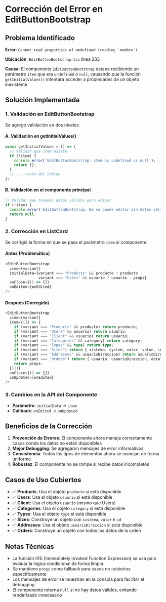 # Corrección del Error en EditButtonBootstrap

## Problema Identificado

**Error**: `Cannot read properties of undefined (reading 'nombre')`

**Ubicación**: `EditButtonBootstrap.tsx` línea 233

**Causa**: El componente `EditButtonBootstrap` estaba recibiendo un parámetro `item` que era `undefined` o `null`, causando que la función `getInitialValues()` intentara acceder a propiedades de un objeto inexistente.

## Solución Implementada

### 1. Validación en EditButtonBootstrap

Se agregó validación en dos niveles:

#### A. Validación en getInitialValues()
```typescript
const getInitialValues = () => {
  // Validar que item existe
  if (!item) {
    console.error('EditButtonBootstrap: item is undefined or null');
    return {};
  }
  // ... resto del código
};
```

#### B. Validación en el componente principal
```typescript
// Validar que tenemos datos válidos para editar
if (!item) {
  console.error('EditButtonBootstrap: No se puede editar sin datos válidos');
  return null;
}
```

### 2. Corrección en ListCard

Se corrigió la forma en que se pasa el parámetro `item` al componente:

#### Antes (Problemático)
```typescript
<EditButtonBootstrap
  view={variant}
  initialData={variant === "Products" && producto ? producto : 
               variant === "Users" && usuario ? usuario : props}
  onClose={() => {}}
  onEdited={onEdited}
/>
```

#### Después (Corregido)
```typescript
<EditButtonBootstrap
  view={variant}
  item={(() => {
    if (variant === "Products" && producto) return producto;
    if (variant === "Users" && usuario) return usuario;
    if (variant === "Client" && usuario) return usuario;
    if (variant === "Categories" && category) return category;
    if (variant === "Types" && type) return type;
    if (variant === "Sizes") return { sistema: system, valor: value, id };
    if (variant === "Addresses" && usuarioDireccion) return usuarioDireccion;
    if (variant === "Orders") return { usuario, usuarioDireccion, detalle: detail, fecha: date, total, metodoPago: payMethod, estado: Dstatus, id };
    return props;
  })()}
  onClose={() => {}}
  onUpdated={onEdited}
/>
```

### 3. Cambios en la API del Componente

- **Parámetro**: `initialData` → `item`
- **Callback**: `onEdited` → `onUpdated`

## Beneficios de la Corrección

1. **Prevención de Errores**: El componente ahora maneja correctamente casos donde los datos no están disponibles
2. **Mejor Debugging**: Se agregaron mensajes de error informativos
3. **Consistencia**: Todos los tipos de elementos ahora se manejan de forma uniforme
4. **Robustez**: El componente no se rompe si recibe datos incompletos

## Casos de Uso Cubiertos

- ✅ **Products**: Usa el objeto `producto` si está disponible
- ✅ **Users**: Usa el objeto `usuario` si está disponible
- ✅ **Client**: Usa el objeto `usuario` (mismo que Users)
- ✅ **Categories**: Usa el objeto `category` si está disponible
- ✅ **Types**: Usa el objeto `type` si está disponible
- ✅ **Sizes**: Construye un objeto con `sistema`, `valor` e `id`
- ✅ **Addresses**: Usa el objeto `usuarioDireccion` si está disponible
- ✅ **Orders**: Construye un objeto con todos los datos de la orden

## Notas Técnicas

- La función IIFE (Immediately Invoked Function Expression) se usa para evaluar la lógica condicional de forma limpia
- Se mantiene `props` como fallback para casos no cubiertos específicamente
- Los mensajes de error se muestran en la consola para facilitar el debugging
- El componente retorna `null` si no hay datos válidos, evitando renderizado innecesario 